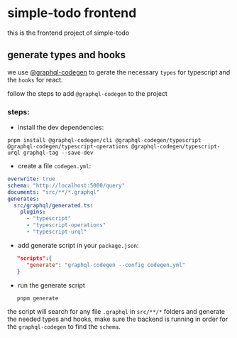 # simple-todo frontend

this is the frontend project of simple-todo

## generate types and hooks

we use [@graphql-codegen](https://www.the-guild.dev/graphql/codegen) to gerate the necessary `types` for typescript and the `hooks` for react.

follow the steps to add `@graphql-codegen` to the project

### steps:

- install the dev dependencies:

```console
pnpm install @graphql-codegen/cli @graphql-codegen/typescript @graphql-codegen/typescript-operations @graphql-codegen/typescript-urql graphql-tag --save-dev
```

- create a file `codegen.yml`:

```yml
overwrite: true
schema: "http://localhost:5000/query"
documents: "src/**/*.graphql"
generates:
  src/graphql/generated.ts:
    plugins:
      - "typescript"
      - "typescript-operations"
      - "typescript-urql"
```

- add generate script in your `package.json`:

```json
   "scripts":{
      "generate": "graphql-codegen --config codegen.yml"
   }
```

- run the generate script

```console
   pnpm generate
```

the script will search for any file `.graphql` in `src/**/*` folders and generate the needed types and hooks, make sure the backend is running in order for the `graphql-codegen` to find the `schema`.
